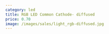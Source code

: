 ```yaml
---
category: led
title: RGB LED Common Cathode- diffused
price: 0.70
image: /images/sales/light_rgb-diffused.jpg
---
```

